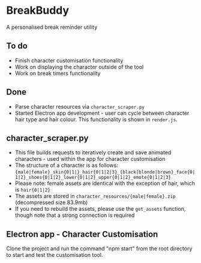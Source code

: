 # BreakBuddy
A personalised break reminder utility

## To do
* Finish character customisation functionality
* Work on displaying the character outside of the tool
* Work on break timers functionality

## Done
* Parse character resources via `character_scraper.py`
* Started Electron app development - user can cycle between character hair type and hair colour. This functionality is shown in `render.js`.

## character_scraper.py
* This file builds requests to iteratively create and save animated characters - used within the app for character customisation
* The structure of a character is as follows: `{male|female}_skin{0|1|}_hair{0|1|2|3}_{black|blonde|brown}_face{0|1|2}_shoes{0|1|2}_lower{0|1|2}_upper{0|1|2}_emote{0|1|2|3}`
* Please note: female assets are identical with the exception of hair, which is `hair{0|1|2}`
* The assets are stored in `character_resources/{male|female}.zip` (decompressed size 83.9mb)
* If you need to rebuild the assets, please use the `get_assets` function, though note that a strong connection is required

## Electron app - Character Customisation
Clone the project and run the command "npm start" from the root directory to start and test the customisation tool.